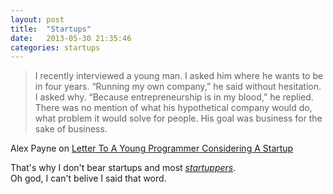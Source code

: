 ```yaml
---
layout: post
title:  "Startups"
date:   2013-05-30 21:35:46
categories: startups
---
```



> I recently interviewed a young man. I asked him where he wants to be in four years. “Running my own company,” he said without hesitation. I asked why. “Because entrepreneurship is in my blood,” he replied. There was no mention of what his hypothetical company would do, what problem it would solve for people. His goal was business for the sake of business.

Alex Payne on [Letter To A Young Programmer Considering A Startup](http://al3x.net/2013/05/23/letter-to-a-young-programmer.html)

That's why I don't bear startups and most *[startuppers](http://en.wiktionary.org/wiki/startupper)*.  
Oh god, I can't belive I said that word.